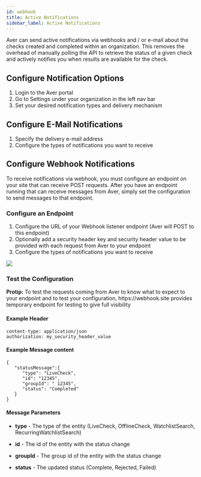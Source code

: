 ```yaml
---
id: webhook
title: Active Notifications
sidebar_label: Active Notifications
---
```


Aver can send active notifications via webhooks and / or e-mail about the checks created and completed within an organization.  This removes the overhead of manually polling the API to retrieve the status of a given check and actively notifies you when results are available for the check.

## Configure Notification Options
<ol>
   <li>Login to the Aver portal</li>
   <li>Go to Settings under your organization in the left nav bar</li>
   <li>Set your desired notification types and delivery mechanism</li>
</ol>

## Configure E-Mail Notifications
<ol>
<li>Specify the delivery e-mail address</li>
<li>Configure the types of notifications you want to receive</li>
</ol>

## Configure Webhook Notifications
To receive notifications via webhook, you must configure an endpoint on your site that can receive POST requests.  After you have an endpoint running that can receive messages from Aver, simply set the configuration to send messages to that endpoint.
### Configure an Endpoint
<ol>
<li>Configure the URL of your Webhook listener endpoint (Aver will POST to this endpoint)</li>
<li>Optionally add a security header key and security header value to be provided with each request from Aver to your endpoint</li>
<li>Configure the types of notifications you want to receive</li>
</ol>

<p>
<img src="/img/webhooks.jpg"></img>
</p>

### Test the Configuration
<p>
<b>Protip:</b> To test the requests coming from Aver to know what to expect to your endpoint and to test your configuration, https://webhook.site provides temporary endpoint for testing to give full visibility
</p>

#### Example Header
```
content-type: application/json
authorization: my_security_header_value
```

#### Example Message content
```
{
   "statusMessage":{
      "type": "LiveCheck",
      "id": "12345",
      "groupId": " 12345",
      "status": "Completed"
   }
}
```

#### Message Parameters
- <b>type</b> - The type of the entity (LiveCheck, OfflineCheck, WatchlistSearch, RecurringWatchlistSearch)

- <b>id</b> - The id of the entity with the status change

- <b>groupId</b> - The group id of the entity with the status change

- <b>status</b> - The updated status (Complete, Rejected, Failed)
